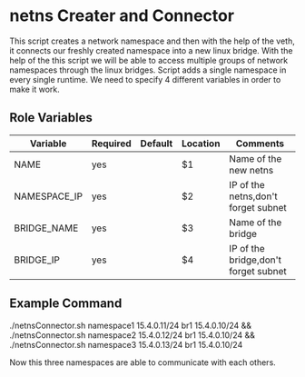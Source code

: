 
# netns Creater and Connector

This script creates a network namespace and then with the help of the veth, it connects our freshly created namespace into a new linux bridge. With the help of the this script we will be able to access multiple groups of network namespaces through the linux bridges. Script adds a single namespace in every single runtime. We need to specify 4 different variables in order to make it work.

## Role Variables

| Variable             | Required | Default | Location                  | Comments                             |
| -------------------- | -------- | ------- | ------------------------- | ------------------------------------ |
| NAME                 | yes      |         | $1                        | Name of the new netns                |
| NAMESPACE_IP         | yes      |         | $2                        | IP of the netns,don't forget subnet  |
| BRIDGE_NAME          | yes      |         | $3                        | Name of the bridge                   |
| BRIDGE_IP            | yes      |         | $4                        | IP of the bridge,don't forget subnet |

## Example Command
./netnsConnector.sh namespace1 15.4.0.11/24 br1 15.4.0.10/24 && \
./netnsConnector.sh namespace2 15.4.0.12/24 br1 15.4.0.10/24 && \
./netnsConnector.sh namespace3 15.4.0.13/24 br1 15.4.0.10/24

Now this three namespaces are able to communicate with each others.
